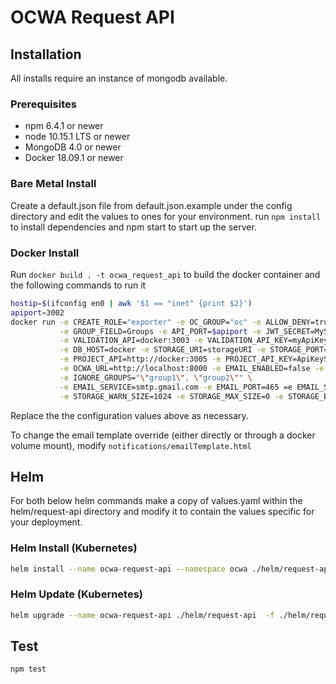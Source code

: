 # OCWA Request API

## Installation

All installs require an instance of mongodb available.

### Prerequisites

- npm 6.4.1 or newer
- node 10.15.1 LTS or newer
- MongoDB 4.0 or newer
- Docker 18.09.1 or newer

### Bare Metal Install

Create a default.json file from default.json.example under the config directory and edit the values to ones for your environment.
run `npm install` to install dependencies and npm start to start up the server.

### Docker Install

Run `docker build . -t ocwa_request_api` to build the docker container and the following commands to run it

``` sh
hostip=$(ifconfig en0 | awk '$1 == "inet" {print $2}')
apiport=3002
docker run -e CREATE_ROLE="exporter" -e OC_GROUP="oc" -e ALLOW_DENY=true -e EMAIL_FIELD=Email -e GIVENNAME_FIELD=GivenName -e SURNAME_FIELD=Surname \
           -e GROUP_FIELD=Groups -e API_PORT=$apiport -e JWT_SECRET=MySecret -e LOG_LEVEL=info -e FORUM_API=docker:3000 -e VALIDATION_API_KEY=myForumApiKey \
           -e VALIDATION_API=docker:3003 -e VALIDATION_API_KEY=myApiKey -e DB_USERNAME=mongoUser -e DB_PASSWORD=mongoPassword -e DB_NAME=mongoDbName -e USER_ID_FIELD=email \
           -e DB_HOST=docker -e STORAGE_URI=storageURI -e STORAGE_PORT=9000 -e STORAGE_KEY=myKey -e STORAGE_SECRET=mySecret -e STORAGE_USESSL=false \
           -e PROJECT_API=http://docker:3005 -e PROJECT_API_KEY=ApiKeySecret \
           -e OCWA_URL=http://localhost:8000 -e EMAIL_ENABLED=false -e EMAIL_USER=me@ocwa.com -e EMAIL_PASSWORD=MYPASS -e EMAIL_FROM=donotreply@ocwa.com \
           -e IGNORE_GROUPS="\"group1\", \"group2\"" \
           -e EMAIL_SERVICE=smtp.gmail.com -e EMAIL_PORT=465 =e EMAIL_SECURE=true \
           -e STORAGE_WARN_SIZE=1024 -e STORAGE_MAX_SIZE=0 -e STORAGE_BUCKET=data -e AUTO_APPROVE=false --add-host=docker:$hostip -p $apiport:$apiport ocwa_request_api
```

Replace the the configuration values above as necessary.

To change the email template override (either directly or through a docker volume mount), modify `notifications/emailTemplate.html`

## Helm

For both below helm commands make a copy of values.yaml within the helm/request-api directory
and modify it to contain the values specific for your deployment.

### Helm Install (Kubernetes)

``` sh
helm install --name ocwa-request-api --namespace ocwa ./helm/request-api -f ./helm/request-api/config.yaml
```

### Helm Update (Kubernetes)

``` sh
helm upgrade --name ocwa-request-api ./helm/request-api  -f ./helm/request-api/config.yaml
```

## Test

``` sh
npm test
```
